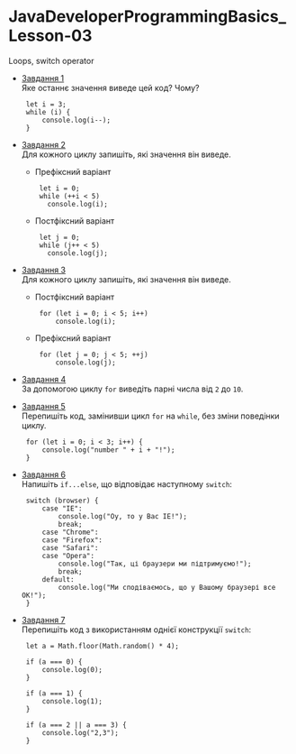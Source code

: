 # JavaDeveloperProgrammingBasics_Lesson-03
Loops, switch operator

* [Завдання 1](https://github.com/AlexeyDolgov/JavaDeveloperProgrammingBasics_Lesson-03/blob/master/JavaDeveloperProgrammingBasics_Lesson-03/task3_1/task3_1.js)<br>
Яке останнє значення виведе цей код? Чому?

       let i = 3;
       while (i) {
	       console.log(i--);
       }

* [Завдання 2](https://github.com/AlexeyDolgov/JavaDeveloperProgrammingBasics_Lesson-03/blob/master/JavaDeveloperProgrammingBasics_Lesson-03/task3_2/task3_2.js)<br>
Для кожного циклу запишіть, які значення він виведе.

  - Префіксний варіант
  
         let i = 0;
         while (++i < 5)
  	       console.log(i);
  
  - Постфіксний варіант
  
         let j = 0;
         while (j++ < 5)
  	       console.log(j);
  
* [Завдання 3](https://github.com/AlexeyDolgov/JavaDeveloperProgrammingBasics_Lesson-03/blob/master/JavaDeveloperProgrammingBasics_Lesson-03/task3_3/task3_3.js)<br>
Для кожного циклу запишіть, які значення він виведе.

  - Постфіксний варіант
  
         for (let i = 0; i < 5; i++)
	         console.log(i);
 
  - Префіксний варіант
 
         for (let j = 0; j < 5; ++j)
	         console.log(j);
  
* [Завдання 4](https://github.com/AlexeyDolgov/JavaDeveloperProgrammingBasics_Lesson-03/blob/master/JavaDeveloperProgrammingBasics_Lesson-03/task3_4/task3_4.js)<br>
За допомогою циклу `for` виведіть парні числа від `2` до `10`.

* [Завдання 5](https://github.com/AlexeyDolgov/JavaDeveloperProgrammingBasics_Lesson-03/blob/master/JavaDeveloperProgrammingBasics_Lesson-03/task3_5/task3_5.js)<br>
Перепишіть код, замінивши цикл `for` на `while`, без зміни поведінки циклу.

       for (let i = 0; i < 3; i++) {
	       console.log("number " + i + "!");
       }

* [Завдання 6](https://github.com/AlexeyDolgov/JavaDeveloperProgrammingBasics_Lesson-03/blob/master/JavaDeveloperProgrammingBasics_Lesson-03/task3_6/task3_6.js)<br>
Напишіть `if...else`, що відповідає наступному `switch`:

       switch (browser) {
           case "IE": 
               console.log("Оу, то у Вас IE!");
               break;
           case "Chrome":
           case "Firefox":
           case "Safari":
           case "Opera":
               console.log("Так, ці браузери ми підтримуємо!");
               break;
           default:
               console.log("Ми сподіваємось, що у Вашому браузері все OK!");
       }

* [Завдання 7](https://github.com/AlexeyDolgov/JavaDeveloperProgrammingBasics_Lesson-03/blob/master/JavaDeveloperProgrammingBasics_Lesson-03/task3_7/task3_7.js)<br>
Перепишіть код з використанням однієї конструкції `switch`:

       let a = Math.floor(Math.random() * 4);
       
       if (a === 0) {
	       console.log(0);
       }
       
       if (a === 1) {
	       console.log(1);
       }
       
       if (a === 2 || a === 3) {
	       console.log("2,3");
       }

